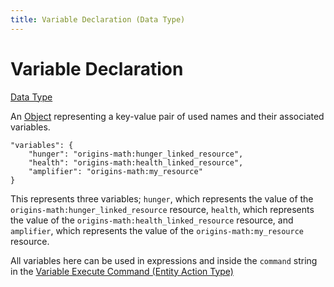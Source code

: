 ```yaml
---
title: Variable Declaration (Data Type)
---
```


# Variable Declaration

[Data Type](../data_types.md)

An [Object](https://origins.readthedocs.io/en/latest/types/data_types/object/) representing a key-value pair of used names and their associated variables.

```jsonc
"variables": {
	"hunger": "origins-math:hunger_linked_resource",
	"health": "origins-math:health_linked_resource",
	"amplifier": "origins-math:my_resource"
}
```

This represents three variables; `hunger`, which represents the value of the `origins-math:hunger_linked_resource` resource, `health`, which represents the value of the `origins-math:health_linked_resource` resource, and `amplifier`, which represents the value of the `origins-math:my_resource` resource.

All variables here can be used in expressions and inside the `command` string in the [Variable Execute Command (Entity Action Type)](../entity_action_types/variable_execute_command.md)